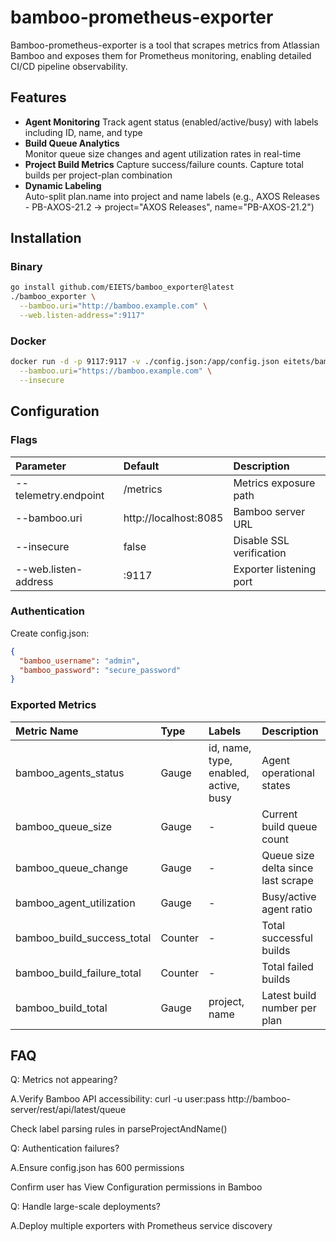 # bamboo-prometheus-exporter

Bamboo-prometheus-exporter is a tool that scrapes metrics from Atlassian Bamboo and exposes them for Prometheus monitoring, enabling detailed CI/CD pipeline observability.

## Features
- **Agent Monitoring** 
  Track agent status (enabled/active/busy) with labels including ID, name, and type  
- **Build Queue Analytics**   
  Monitor queue size changes and agent utilization rates in real-time
- **Project Build Metrics** 
  Capture success/failure counts. Capture total builds per project-plan combination
- **Dynamic Labeling**  
  Auto-split plan.name into project and name labels (e.g., AXOS Releases - PB-AXOS-21.2 → project="AXOS Releases", name="PB-AXOS-21.2")

## Installation

### Binary
```bash
go install github.com/EIETS/bamboo_exporter@latest
./bamboo_exporter \
  --bamboo.uri="http://bamboo.example.com" \
  --web.listen-address=":9117"
```

### Docker
```bash
docker run -d -p 9117:9117 -v ./config.json:/app/config.json eitets/bamboo_exporter \
  --bamboo.uri="https://bamboo.example.com" \
  --insecure
```

## Configuration
### Flags
| Parameter              | Default                 | Description              |
|:-----------------------|:------------------------|:-------------------------|
| --telemetry.endpoint   | /metrics                | Metrics exposure path    |
| --bamboo.uri           | http://localhost:8085   | Bamboo server URL        |
| --insecure             | false                   | Disable SSL verification |
| --web.listen-address   | :9117                   | Exporter listening port  |

### Authentication
Create config.json:
```json
{
  "bamboo_username": "admin",
  "bamboo_password": "secure_password"
}
```

### Exported Metrics
| Metric Name                  | Type    | Labels                                | Description                           |
|:-----------------------------|:--------|:--------------------------------------|:--------------------------------------|
| bamboo_agents_status         | Gauge   | id, name, type, enabled, active, busy | Agent operational states              |
| bamboo_queue_size            | Gauge   | -                                     | Current build queue count             |
| bamboo_queue_change          | Gauge   | -                                     | Queue size delta since last scrape    |
| bamboo_agent_utilization     | Gauge   | -                                     | Busy/active agent ratio               |
| bamboo_build_success_total   | Counter | -                                     | Total successful builds               |
| bamboo_build_failure_total   | Counter | -                                     | Total failed builds                   |
| bamboo_build_total           | Gauge   | project, name                         | Latest build number per plan          |

## FAQ
Q: Metrics not appearing?

A.Verify Bamboo API accessibility: curl -u user:pass http://bamboo-server/rest/api/latest/queue

Check label parsing rules in parseProjectAndName()

Q: Authentication failures?

A.Ensure config.json has 600 permissions

Confirm user has ​​View Configuration​​ permissions in Bamboo

Q: Handle large-scale deployments?

A.Deploy multiple exporters with Prometheus service discovery


